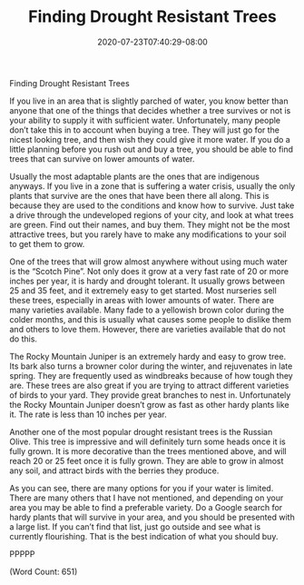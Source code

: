 ﻿---
title: "Finding Drought Resistant Trees"
date: 2020-07-23T07:40:29-08:00
description: "Fruit-Trees Tips for Web Success"
featured_image: "/images/Fruit-Trees.jpg"
tags: ["Fruit Trees"]
---

Finding Drought Resistant Trees

If you live in an area that is slightly parched of water, you know better than anyone that one of the things that decides whether a tree survives or not is your ability to supply it with sufficient water. Unfortunately, many people don’t take this in to account when buying a tree. They will just go for the nicest looking tree, and then wish they could give it more water. If you do a little planning before you rush out and buy a tree, you should be able to find trees that can survive on lower amounts of water.

Usually the most adaptable plants are the ones that are indigenous anyways. If you live in a zone that is suffering a water crisis, usually the only plants that survive are the ones that have been there all along. This is because they are used to the conditions and know how to survive. Just take a drive through the undeveloped regions of your city, and look at what trees are green. Find out their names, and buy them. They might not be the most attractive trees, but you rarely have to make any modifications to your soil to get them to grow.

One of the trees that will grow almost anywhere without using much water is the “Scotch Pine”. Not only does it grow at a very fast rate of 20 or more inches per year, it is hardy and drought tolerant. It usually grows between 25 and 35 feet, and it extremely easy to get started. Most nurseries sell these trees, especially in areas with lower amounts of water. There are many varieties available. Many fade to a yellowish brown color during the colder months, and this is usually what causes some people to dislike them and others to love them. However, there are varieties available that do not do this.

The Rocky Mountain Juniper is an extremely hardy and easy to grow tree. Its bark also turns a browner color during the winter, and rejuvenates in late spring. They are frequently used as windbreaks because of how tough they are. These trees are also great if you are trying to attract different varieties of birds to your yard. They provide great branches to nest in. Unfortunately the Rocky Mountain Juniper doesn’t grow as fast as other hardy plants like it. The rate is less than 10 inches per year.

Another one of the most popular drought resistant trees is the Russian Olive. This tree is impressive and will definitely turn some heads once it is fully grown. It is more decorative than the trees mentioned above, and will reach 20 or 25 feet once it is fully grown. They are able to grow in almost any soil, and attract birds with the berries they produce.

As you can see, there are many options for you if your water is limited. There are many others that I have not mentioned, and depending on your area you may be able to find a preferable variety. Do a Google search for hardy plants that will survive in your area, and you should be presented with a large list. If you can’t find that list, just go outside and see what is currently flourishing. That is the best indication of what you should buy.

PPPPP

(Word Count: 651)
